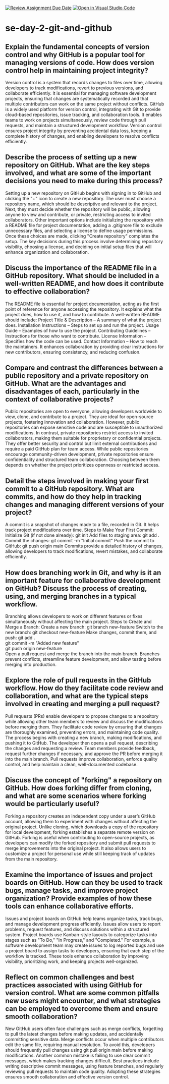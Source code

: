 [![Review Assignment Due Date](https://classroom.github.com/assets/deadline-readme-button-22041afd0340ce965d47ae6ef1cefeee28c7c493a6346c4f15d667ab976d596c.svg)](https://classroom.github.com/a/8wgCKhpZ)
[![Open in Visual Studio Code](https://classroom.github.com/assets/open-in-vscode-2e0aaae1b6195c2367325f4f02e2d04e9abb55f0b24a779b69b11b9e10269abc.svg)](https://classroom.github.com/online_ide?assignment_repo_id=18868965&assignment_repo_type=AssignmentRepo)
# se-day-2-git-and-github
## Explain the fundamental concepts of version control and why GitHub is a popular tool for managing versions of code. How does version control help in maintaining project integrity?
Version control is a system that records changes to files over time, allowing developers to track modifications, revert to previous versions, and collaborate efficiently. It is essential for managing software development projects, ensuring that changes are systematically recorded and that multiple contributors can work on the same project without conflicts. GitHub is a widely used platform for version control, integrating with Git to provide cloud-based repositories, issue tracking, and collaboration tools. It enables teams to work on projects simultaneously, review code through pull requests, and maintain a structured development workflow. Version control ensures project integrity by preventing accidental data loss, keeping a complete history of changes, and enabling developers to resolve conflicts efficiently.

## Describe the process of setting up a new repository on GitHub. What are the key steps involved, and what are some of the important decisions you need to make during this process?
Setting up a new repository on GitHub begins with signing in to GitHub and clicking the "+" icon to create a new repository. The user must choose a repository name, which should be descriptive and relevant to the project. Next, they must decide whether the repository will be public, allowing anyone to view and contribute, or private, restricting access to invited collaborators. Other important options include initializing the repository with a README file for project documentation, adding a .gitignore file to exclude unnecessary files, and selecting a license to define usage permissions. Once these choices are made, clicking "Create repository" completes the setup. The key decisions during this process involve determining repository visibility, choosing a license, and deciding on initial setup files that will enhance organization and collaboration.

## Discuss the importance of the README file in a GitHub repository. What should be included in a well-written README, and how does it contribute to effective collaboration?
The README file is essential for project documentation, acting as the first point of reference for anyone accessing the repository. It explains what the project does, how to use it, and how to contribute.
A well-written README should include:
  Project Title & Description – A summary of what the project does.
  Installation Instructions – Steps to set up and run the project.
  Usage Guide – Examples of how to use the project.
  Contributing Guidelines – Instructions for those who want to contribute.
  License Information – Specifies how the code can be used.
  Contact Information – How to reach the maintainers.
It enhances collaboration by providing clear instructions for new contributors, ensuring consistency, and reducing confusion.

## Compare and contrast the differences between a public repository and a private repository on GitHub. What are the advantages and disadvantages of each, particularly in the context of collaborative projects?
Public repositories are open to everyone, allowing developers worldwide to view, clone, and contribute to a project. They are ideal for open-source projects, fostering innovation and collaboration. However, public repositories can expose sensitive code and are susceptible to unauthorized modifications. In contrast, private repositories restrict access to invited collaborators, making them suitable for proprietary or confidential projects. They offer better security and control but limit external contributions and require a paid GitHub plan for team access. While public repositories encourage community-driven development, private repositories ensure confidentiality and structured team collaboration. Choosing between them depends on whether the project prioritizes openness or restricted access.

## Detail the steps involved in making your first commit to a GitHub repository. What are commits, and how do they help in tracking changes and managing different versions of your project?
A commit is a snapshot of changes made to a file, recorded in Git. It helps track project modifications over time.
Steps to Make Your First Commit:
  Initialize Git (if not done already): git init
  Add files to staging area: git add .
  Commit the changes: git commit -m "Initial commit"
  Push the commit to GitHub: git push origin main
Commits provide a detailed history of changes, allowing developers to track modifications, revert mistakes, and collaborate efficiently.

## How does branching work in Git, and why is it an important feature for collaborative development on GitHub? Discuss the process of creating, using, and merging branches in a typical workflow.
Branching allows developers to work on different features or fixes simultaneously without affecting the main project.
Steps to Create and Merge a Branch:
Create a new branch: git branch new-feature
Switch to the new branch: git checkout new-feature
Make changes, commit them, and push: git add .  
git commit -m "Added new feature"  
git push origin new-feature  
Open a pull request and merge the branch into the main branch.
Branches prevent conflicts, streamline feature development, and allow testing before merging into production.

## Explore the role of pull requests in the GitHub workflow. How do they facilitate code review and collaboration, and what are the typical steps involved in creating and merging a pull request?
Pull requests (PRs) enable developers to propose changes to a repository while allowing other team members to review and discuss the modifications before merging them. They facilitate code review by ensuring that changes are thoroughly examined, preventing errors, and maintaining code quality. The process begins with creating a new branch, making modifications, and pushing it to GitHub. The developer then opens a pull request, describing the changes and requesting a review. Team members provide feedback, request further changes if necessary, and approve the PR before merging it into the main branch. Pull requests improve collaboration, enforce quality control, and help maintain a clean, well-documented codebase.

## Discuss the concept of "forking" a repository on GitHub. How does forking differ from cloning, and what are some scenarios where forking would be particularly useful?
Forking a repository creates an independent copy under a user’s GitHub account, allowing them to experiment with changes without affecting the original project. Unlike cloning, which downloads a copy of the repository for local development, forking establishes a separate remote version on GitHub. Forking is useful when contributing to open-source projects, as developers can modify the forked repository and submit pull requests to merge improvements into the original project. It also allows users to customize a project for personal use while still keeping track of updates from the main repository.

## Examine the importance of issues and project boards on GitHub. How can they be used to track bugs, manage tasks, and improve project organization? Provide examples of how these tools can enhance collaborative efforts.
Issues and project boards on GitHub help teams organize tasks, track bugs, and manage development progress efficiently. Issues allow users to report problems, request features, and discuss solutions within a structured system. Project boards use Kanban-style layouts to categorize tasks into stages such as "To Do," "In Progress," and "Completed." For example, a software development team may create issues to log reported bugs and use a project board to assign tasks to developers, ensuring that each step of the workflow is tracked. These tools enhance collaboration by improving visibility, prioritizing work, and keeping projects well-organized.

## Reflect on common challenges and best practices associated with using GitHub for version control. What are some common pitfalls new users might encounter, and what strategies can be employed to overcome them and ensure smooth collaboration?
New GitHub users often face challenges such as merge conflicts, forgetting to pull the latest changes before making updates, and accidentally committing sensitive data. Merge conflicts occur when multiple contributors edit the same file, requiring manual resolution. To avoid this, developers should frequently pull changes using git pull origin main before making modifications. Another common mistake is failing to use clear commit messages, which makes tracking changes difficult. Best practices include writing descriptive commit messages, using feature branches, and regularly reviewing pull requests to maintain code quality. Adopting these strategies ensures smooth collaboration and effective version control.
